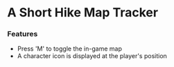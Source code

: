 # A Short Hike Map Tracker

### Features

- Press 'M' to toggle the in-game map
- A character icon is displayed at the player's position
